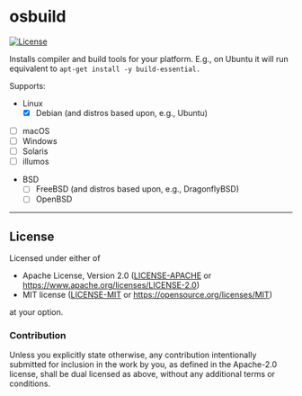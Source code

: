 osbuild
=======
[![License](https://img.shields.io/badge/license-Apache--2.0%20OR%20MIT-blue.svg)](https://opensource.org/licenses/Apache-2.0)

Installs compiler and build tools for your platform. E.g., on Ubuntu it will run equivalent to `apt-get install -y build-essential.`

Supports:

  - Linux
    - [x] Debian (and distros based upon, e.g., Ubuntu)
  - [ ] macOS
  - [ ] Windows
  - [ ] Solaris
  - [ ] illumos
  - BSD
    - [ ] FreeBSD (and distros based upon, e.g., DragonflyBSD)
    - [ ] OpenBSD

---

## License

Licensed under either of

- Apache License, Version 2.0 ([LICENSE-APACHE](LICENSE-APACHE) or <https://www.apache.org/licenses/LICENSE-2.0>)
- MIT license ([LICENSE-MIT](LICENSE-MIT) or <https://opensource.org/licenses/MIT>)

at your option.

### Contribution

Unless you explicitly state otherwise, any contribution intentionally submitted
for inclusion in the work by you, as defined in the Apache-2.0 license, shall be
dual licensed as above, without any additional terms or conditions.
